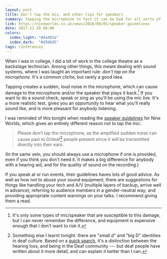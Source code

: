 ```yaml
---
layout: post
title: Don't tap the mic, and other tips for speakers
summary: Tapping the microphone to test it can be bad for all sorts of reasons -- and other advice from the Nine Worlds speaker guidelines.
link: https://nineworlds.co.uk/news/2016/08/05/speaker-guidelines
date: 2017-11-20 08:00
colors:
  index_light: "#4a403a"
  index_dark:  "#d5d6d5"
tags: conferences
---
```


When I was in college, I did a bit of work in the college theatre as a backstage technician.
Among other things, this meant dealing with sound systems, where I was taught an important rule: *don't tap on the microphone*.
It's a common cliche, but rarely a good idea.

Tapping creates a sudden, loud noise in the microphone, which can cause damage to the microphone and/or the speaker that plays it back.[^1]
If you want to do a sound check, speak or sing as you'll be using the mic live.
It's a more realistic test, gives you an opportunity to hear what you'll really sound like, and is more pleasant for anybody listening.

I was reminded of this tonight when reading the [speaker guidelines][guidelines] for Nine Worlds, which gives an entirely different reason not to tap the mic:

> Please don’t tap the microphone, as the amplified sudden noise can cause pain to D/deaf[^2] people present since it will be transmitted directly into their ears.

(In the same vein, you should always use a microphone if one is provided, even if you think you don't need it.
It makes a big difference for anybody with a hearing aid, and for the quality of sound on the recording.)

If you speak at or run events, their guidelines haves lots of good advice.
As well as how not to abuse your sound equipment, there are suggestions for things like handling your tech and A/V (multiple layers of backup, arrive well in advance); referring to audience members in a gender-neutral way; and providing appropriate content warnings on your talks.
I recommend giving them a read.

[guidelines]: https://nineworlds.co.uk/news/2016/08/05/speaker-guidelines

[^1]: It's only some types of mic/speaker that are susceptible to this damage, but I can never remember the difference, and equipment is expensive enough that I don't want to risk it.

[^2]: Something else I learnt tonight: there are "small d" and "big D" identities in deaf culture. Based on a [quick search](https://duckduckgo.com/?q=d%2Fdeaf), it's a distinction between the hearing loss, and being in the Deaf community --- but deaf people have written about it more detail, and can explain it better than I can.
